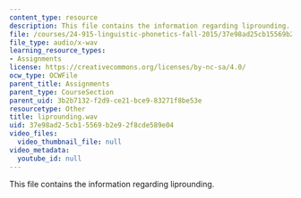 ```yaml
---
content_type: resource
description: This file contains the information regarding liprounding.
file: /courses/24-915-linguistic-phonetics-fall-2015/37e98ad25cb15569b2e92f8cde589e04_liprounding.wav
file_type: audio/x-wav
learning_resource_types:
- Assignments
license: https://creativecommons.org/licenses/by-nc-sa/4.0/
ocw_type: OCWFile
parent_title: Assignments
parent_type: CourseSection
parent_uid: 3b2b7132-f2d9-ce21-bce9-83271f8be53e
resourcetype: Other
title: liprounding.wav
uid: 37e98ad2-5cb1-5569-b2e9-2f8cde589e04
video_files:
  video_thumbnail_file: null
video_metadata:
  youtube_id: null
---
```

This file contains the information regarding liprounding.